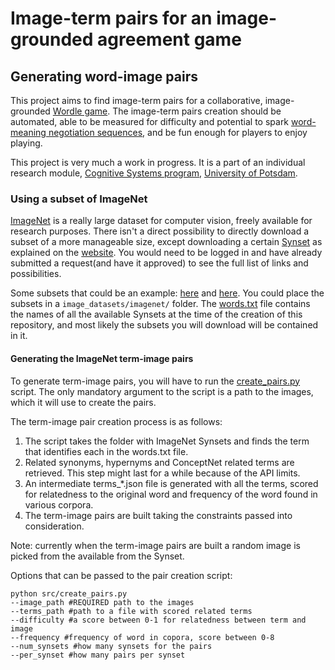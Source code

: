 # Image-term pairs for an image-grounded agreement game

## Generating word-image pairs 

This project aims to find image-term pairs for a collaborative, image-grounded [Wordle game](https://github.com/clp-research/slurk-bots/tree/master/wordle). The image-term pairs creation should be automated, able to be measured for difficulty and potential to spark [word-meaning negotiation sequences](https://journals.sagepub.com/doi/abs/10.1177/1461445619829234?journalCode=disa), and be fun enough for players to enjoy playing. 

This project is very much a work in progress. It is a part of an individual research module, [Cognitive Systems program](https://www.ling.uni-potsdam.de/cogsys/), [University of Potsdam](https://www.uni-potsdam.de/de/). 

### Using a subset of ImageNet

[ImageNet](https://image-net.org/index.php) is a really large dataset for computer vision, freely available for research purposes. There isn't a direct possibility to directly download a subset of a more manageable size, except downloading a certain [Synset](https://en.wikipedia.org/wiki/Synonym_ring) as explained on the [website](https://image-net.org/download-images.php). You would need to be logged in and have already submitted a request(and have it approved) to see the full list of links and possibilities. 

Some subsets that could be an example: [here](https://github.com/fastai/imagenette) and [here](https://www.kaggle.com/datasets/ifigotin/imagenetmini-1000). You could place the subsets in a ```image_datasets/imagenet/``` folder. The [words.txt](src/words.txt) file contains the names of all the available Synsets at the time of the creation of this repository, and most likely the subsets you will download will be contained in it. 

#### Generating the ImageNet term-image pairs

To generate term-image pairs, you will have to run the [create_pairs.py](src/create_pairs.py) script. The only mandatory argument to the script is a path to the images, which it will use to create the pairs. 

The term-image pair creation process is as follows:
1. The script takes the folder with ImageNet Synsets and finds the term that identifies each in the words.txt file. 
2. Related synonyms, hypernyms and ConceptNet related terms are retrieved. This step might last for a while because of the API limits. 
3. An intermediate terms_*.json file is generated with all the terms, scored for relatedness to the original word and frequency of the word found in various corpora. 
4. The term-image pairs are built taking the constraints passed into consideration. 

Note: currently when the term-image pairs are built a random image is picked from the available from the Synset. 

Options that can be passed to the pair creation script: 
```
python src/create_pairs.py
--image_path #REQUIRED path to the images
--terms_path #path to a file with scored related terms
--difficulty #a score between 0-1 for relatedness between term and image
--frequency #frequency of word in copora, score between 0-8
--num_synsets #how many synsets for the pairs
--per_synset #how many pairs per synset
```
